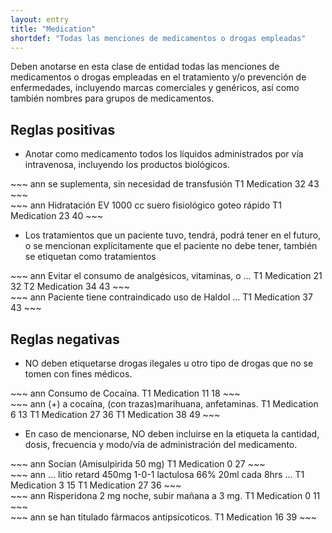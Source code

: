 ```yaml
---
layout: entry
title: "Medication"
shortdef: "Todas las menciones de medicamentos o drogas empleadas"
---
```


Deben anotarse en esta clase de entidad todas las menciones de medicamentos o drogas empleadas en el tratamiento y/o prevención de enfermedades, incluyendo marcas comerciales y genéricos, así como también nombres para grupos de medicamentos. 

## Reglas positivas

* Anotar como medicamento todos los líquidos administrados por vía intravenosa, incluyendo los productos biológicos.

<div class="annotation-correct" markdown="1">
~~~ ann
se suplementa, sin necesidad de transfusión
T1 Medication 32 43 
~~~
</div>

<div class="annotation-correct" markdown="1">
~~~ ann
Hidratación EV 1000 cc suero fisiológico goteo rápido
T1 Medication 23 40 
~~~
</div>

* Los tratamientos que un paciente tuvo, tendrá, podrá tener en el futuro, o se mencionan explícitamente que el paciente no debe tener, también se etiquetan como tratamientos

<div class="annotation-correct" markdown="1">
~~~ ann
Evitar el consumo de analgésicos, vitaminas, o …
T1 Medication 21 32 
T2 Medication 34 43 
~~~
</div>

<div class="annotation-correct" markdown="1">
~~~ ann
Paciente tiene contraindicado uso de Haldol ...
T1 Medication 37 43 
~~~
</div>

## Reglas negativas

* NO deben etiquetarse drogas ilegales u otro tipo de drogas que no se tomen con fines médicos.

<div class="annotation-incorrect" markdown="1">
~~~ ann
Consumo de Cocaína.
T1 Medication 11 18 
~~~
</div>

<div class="annotation-incorrect" markdown="1">
~~~ ann
(+) a cocaína, (con trazas)marihuana, anfetaminas.
T1 Medication 6 13 
T1 Medication 27 36 
T1 Medication 38 49 
~~~
</div>

* En caso de mencionarse, NO deben incluirse en la etiqueta la cantidad, dosis, frecuencia y modo/vía de administración del medicamento.

<div class="annotation-incorrect" markdown="1">
~~~ ann
Socian (Amisulpirida 50 mg)	
T1 Medication 0 27 
~~~
</div>

<div class="annotation-correct" markdown="1">
~~~ ann
… litio retard 450mg 1-0-1 lactulosa 66% 20ml cada 8hrs … 
T1 Medication 3 15 
T1 Medication 27 36 
~~~
</div>

<div class="annotation-correct" markdown="1">
~~~ ann
Risperidona 2 mg noche, subir mañana a 3 mg.
T1 Medication 0 11 
~~~
</div>

<div class="annotation-correct" markdown="1">
~~~ ann
se han titulado fármacos antipsicoticos.
T1 Medication 16 39 
~~~
</div>

